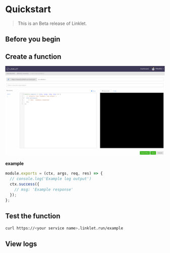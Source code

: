 # Quickstart

> This is an Beta release of Linklet.

## Before you begin

## Create a function

![Create](create-function.png)

__example__

```javascript
module.exports = (ctx, args, req, res) => {
  // console.log('Example log output')
  ctx.success({
    // msg: 'Example response'
  });
};
```

## Test the function

```bash
curl https://<your service name>.linklet.run/example
```

## View logs
